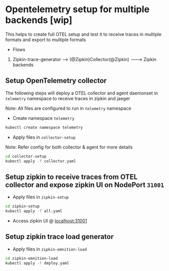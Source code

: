 # Opentelemetry setup for multiple backends [wip]

This helps to create full OTEL setup and test it to receive traces in multiple formats and export to multiple formats

* Flows

1. Zipkin-trace-generator  --> (@Zipkin)Collector(@Zipkin)  ---> Zipkin backends


## Setup OpenTelemetry collector

The following steps will deploy a OTEL collector and agent daemonset in `telemetry` namespace to receive traces in zipkin and jaeger

Note: All files are configured to run in `telemetry` namespace

* Create namespace `telemetry`

```bash
kubectl create namespace telemetry
```

* Apply files in `collector-setup` 

Note: Refer config for both collector & agent for more details

```bash
cd collector-setup
kubectl apply -f collector.yaml
```

## Setup zipkin to receive traces from OTEL collector and expose zipkin UI on NodePort `31001`

* Apply files in `zipkin-setup`

```bash
cd zipkin-setup
kubectl apply -f all.yaml
```

* Access zipkin UI @  [localhost:31001](http://localhost:31001)

## Setup zipkin trace load generator

* Apply files in `zipkin-omnition-load`

```bash
cd zipkin-omnition-load
kubectl apply -f deploy.yaml
```


